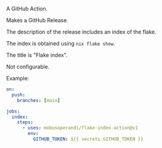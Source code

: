 A GitHub Action.

Makes a GitHub Release.

The description of the release includes an index of the flake.

The index is obtained using `nix flake show`.

The title is "Flake index".

Not configurable.

Example:

```yaml
on:
  push:
    branches: [main]

jobs:
  index:
    steps:
      - uses: mobusoperandi/flake-index-action@v1
        env:
          GITHUB_TOKEN: ${{ secrets.GITHUB_TOKEN }}
```

